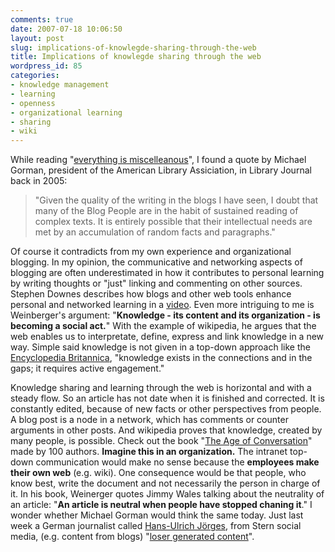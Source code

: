 ```yaml
---
comments: true
date: 2007-07-18 10:06:50
layout: post
slug: implications-of-knowlegde-sharing-through-the-web
title: Implications of knowlegde sharing through the web
wordpress_id: 85
categories:
- knowledge management
- learning
- openness
- organizational learning
- sharing
- wiki
---
```


While reading "[everything is miscelleanous](http://www.everythingismiscellaneous.com)", I found a quote by Michael Gorman, president of the American Library Assiciation, in Library Journal back in 2005:


> "Given the quality of the writing in the blogs I have seen, I doubt that many of the Blog People are in the habit of sustained reading of complex texts. It is entirely possible that their intellectual needs are met by an accumulation of random facts and paragraphs."


Of course it contradicts from my own experience and organizational blogging. In my opinion, the communicative and networking aspects of blogging are often underestimated in how it contributes to personal learning by writing thoughts or "just" linking and commenting on other sources. Stephen Downes describes how blogs and other web tools enhance personal and networked learning in a [video](http://video.google.com/videoplay?docid=-5431152345344515009). Even more intriguing to me is Weinberger's argument: "**Knowledge - its content and its organization - is becoming a social act.**" With the example of wikipedia, he argues that the web enables us to interpretate, define, express and  link knowledge in a new way. Simple said knowledge is not given in a top-down approach like the [Encyclopedia Britannica](http://www.britannica.com/), "knowledge exists in the connections and in the gaps; it requires active engagement."

Knowledge sharing and learning through the web is horizontal and with a steady flow. So an article has not date when it is finished and corrected. It is constantly edited, because of new facts or other perspectives from people. A blog post is a node in a network, which has comments or counter arguments in other posts. And wikipedia proves that knowledge, created by many people, is possible. Check out the book "[The Age of Conversation](http://www.ageofconversation.com/)" made by 100 authors. **Imagine this in an organization.** The intranet top-down communication would make no sense because the **employees make their own web** (e.g. wiki). One consequence would be that people, who know best, write the document and not necessarily the person in charge of it. In his book, Weinerger quotes Jimmy Wales talking about the neutrality of an article: "**An article is neutral when people have stopped chaning it**." I wonder whether Michael Gorman would think the same today. Just last week a German journalist called [Hans-Ulrich Jörges](http://www.google.com/translate?u=http%3A%2F%2Fwww.stern.de%2Fpolitik%2Fdeutschland%2Fzwischenruf%2Findex.html%3Fnv%3Dredir%26nv%3Dsb&langpair=de%7Cen&hl=en&ie=UTF8), from Stern social media, (e.g. content from blogs) "[loser generated content](http://www.google.com/translate?u=http%3A%2F%2Fwww.medienrauschen.de%2Farchiv%2Fvom-loser-generated-content%2F&langpair=de%7Cen&hl=en&ie=UTF8)".
